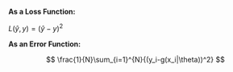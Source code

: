 **As a Loss Function:**

$L(\hat{y}, y) = (\hat{y}-y)^2$

**As an Error Function:**

$$
\frac{1}{N}\sum_{i=1}^{N}{(y_i-g(x_i|\theta))^2}
$$
